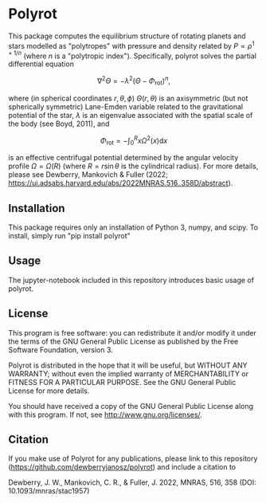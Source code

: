 # Polyrot

This package computes the equilibrium structure of rotating planets and stars modelled as "polytropes" with pressure and density related by $P\propto \rho^{1 + 1/n}$ (where $n$ is a "polytropic index"). Specifically, polyrot solves the partial differential equation

$$
    \nabla^2\Theta
    =-\lambda^2 \left(\Theta-{\Phi}_\text{rot}\right)^n,
$$

where (in spherical coordinates $r,\theta,\phi$) $\Theta(r,\theta)$ is an axisymmetric (but not spherically symmetric) Lane-Emden variable related to the gravitational potential of the star, $\lambda$ is an eigenvalue associated with the spatial scale of the body (see Boyd, 2011), and 

$$
  \Phi_\text{rot}
  =-\int_0^Rx\Omega^2(x)\text{d}x
$$

is an effective centrifugal potential determined by the angular velocity profile $\Omega=\Omega(R)$ (where $R=r\sin\theta$ is the cylindrical radius). For more details, please see Dewberry, Mankovich & Fuller (2022; https://ui.adsabs.harvard.edu/abs/2022MNRAS.516..358D/abstract).

## Installation
This package requires only an installation of Python 3, numpy, and scipy. To install, simply run "pip install polyrot"

## Usage
The jupyter-notebook included in this repository introduces basic usage of polyrot. 

## License
This program is free software: you can redistribute it and/or modify it under the terms of the GNU General Public License as published by the Free Software Foundation, version 3.

Polyrot is distributed in the hope that it will be useful, but WITHOUT ANY WARRANTY; without even the implied warranty of MERCHANTABILITY or FITNESS FOR A PARTICULAR PURPOSE.  See the GNU General Public License for more details.

You should have received a copy of the GNU General Public License along with this program.  If not, see <http://www.gnu.org/licenses/>.

## Citation
If you make use of Polyrot for any publications, please link to this repository (https://github.com/dewberryjanosz/polyrot) and include a citation to

Dewberry, J. W., Mankovich, C. R., & Fuller, J. 2022, MNRAS, 516, 358 (DOI: 10.1093/mnras/stac1957)
